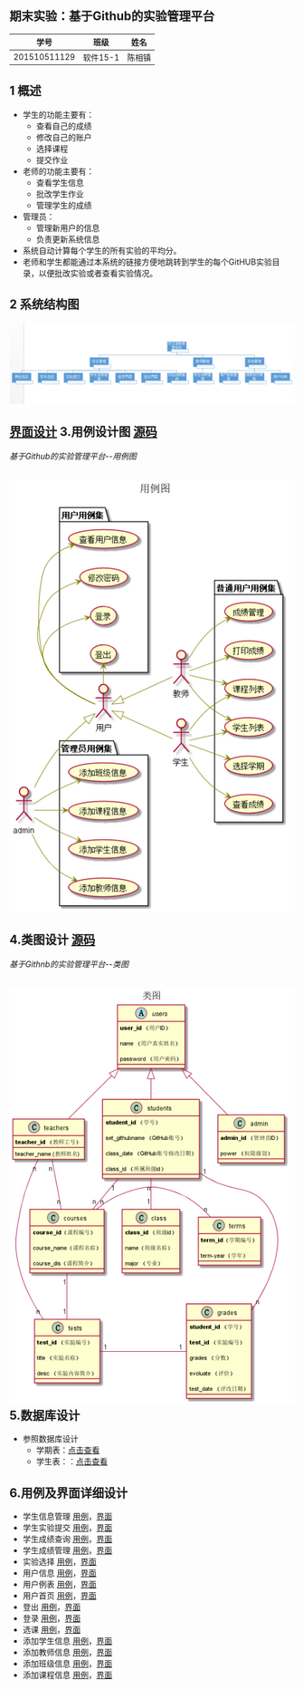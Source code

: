 ## 期末实验：基于Github的实验管理平台

|学号|班级|姓名|
|:---------------:|:------------:|:------------:|
|201510511129|软件15-1|陈相镇|

 1 概述
-----
* 学生的功能主要有：
    * 查看自己的成绩
    * 修改自己的账户
    * 选择课程
    * 提交作业
* 老师的功能主要有：
    * 查看学生信息
    * 批改学生作业
    *  管理学生的成绩
* 管理员：
    * 管理新用户的信息
    * 负责更新系统信息
* 系统自动计算每个学生的所有实验的平均分。
* 老师和学生都能通过本系统的链接方便地跳转到学生的每个GitHUB实验目录，以便批改实验或者查看实验情况。

2 系统结构图
-------
 ![](./系统结构图.png)

 [界面设计](https://chenxiangz.github.io/is_analysis/FinalTest/ui/login_html.html)
3.用例设计图 [源码](./src/用例图)
-----------------------
###### 基于Github的实验管理平台--用例图
![](./用例图.png)

4.类图设计  [源码](./src/类图.puml)
---------------------------
###### 基于Githnb的实验管理平台--类图
![](./类图.png)
5.数据库设计
-------
* 参照数据库设计
    * 学期表：[点击查看](./数据库设计/学期表.md)
    * 学生表：：[点击查看](./数据库设计/学生表.md)

6.用例及界面详细设计
-----------
*   学生信息管理  [用例](./用例/学生信息管理.md)，[界面](https://chenxiangz.github.io/is_analysis/FinalTest/ui/学生信息管理.html)
*   学生实验提交  [用例](./用例/学生实验提交.md)，[界面](https://chenxiangz.github.io/is_analysis/FinalTest/ui/实验提交.html)
*   学生成绩查询  [用例](./用例/学生成绩查询.md)，[界面](https://chenxiangz.github.io/is_analysis/FinalTest/ui/成绩查询.html)
*   学生成绩管理  [用例](./用例/学生成绩管理.md)，[界面](https://chenxiangz.github.io/is_analysis/FinalTest/ui/成绩管理.html)
*   实验选择    [用例](./用例/实验选择.md)，[界面](https://chenxiangz.github.io/is_analysis/FinalTest/ui/实验选择.html)
*   用户信息    [用例](./用例/用户信息.md)，[界面](https://chenxiangz.github.io/is_analysis/FinalTest/ui/用户信息.html)
*   用户例表    [用例](./用例/用户例表.md)，[界面](https://chenxiangz.github.io/is_analysis/FinalTest/ui/用户列表.html)
*   用户首页    [用例](./用例/用户首页.md)，[界面](https://chenxiangz.github.io/is_analysis/FinalTest/ui/用户首页.html)
*   登出  [用例](./用例/登出用例.md)，[界面](https://chenxiangz.github.io/is_analysis/FinalTest/ui/登出.html)
*   登录  [用例](./用例/登录用例.md)，[界面](https://chenxiangz.github.io/is_analysis/FinalTest/ui/登录.html)
*   选课  [用例](./用例/选课.md)，[界面](https://chenxiangz.github.io/is_analysis/FinalTest/ui/选课.html)
*   添加学生信息  [用例](./用例/添加学生信息.md)，[界面](https://chenxiangz.github.io/is_analysis/FinalTest/ui/添加用户信息.html)
*   添加教师信息  [用例](./用例/添加教师信息.md)，[界面](https://chenxiangz.github.io/is_analysis/FinalTest/ui/添加用户信息.html)
*   添加班级信息  [用例](./用例/添加班级信息.md)，[界面](https://chenxiangz.github.io/is_analysis/FinalTest/ui/添加班级信息.html)
*   添加课程信息  [用例](./用例/添加课程信息.md)，[界面](https://chenxiangz.github.io/is_analysis/FinalTest/ui/添加课程信息.html)